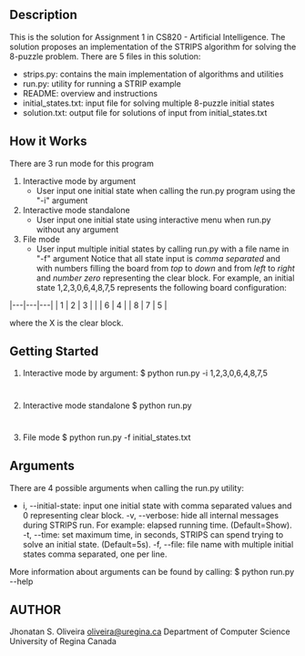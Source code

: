 Description
-----------

This is the solution for Assignment 1 in CS820 - Artificial Intelligence.
The solution proposes an implementation of the STRIPS algorithm for solving the 8-puzzle problem.
There are 5 files in this solution:
  - strips.py: contains the main implementation of algorithms and utilities
  - run.py: utility for running a STRIP example
  - README: overview and instructions
  - initial_states.txt: input file for solving multiple 8-puzzle initial states
  - solution.txt: output file for solutions of input from initial_states.txt



How it Works
-------------
There are 3 run mode for this program
1) Interactive mode by argument
    - User input one initial state when calling the run.py program using the "-i" argument
2) Interactive mode standalone
    - User input one initial state using interactive menu when run.py without any argument
3) File mode
    - User input multiple initial states by calling run.py with a file name in "-f" argument
Notice that all state input is *comma separated* and with numbers filling the board from *top* to *down* and from *left* to *right* and *number zero* representing the clear block.
For example, an initial state 1,2,3,0,6,4,8,7,5 represents the following board configuration:


|---|---|---|
| 1 | 2 | 3 |
|   | 6 | 4 |
| 8 | 7 | 5 |

where the X is the clear block.



Getting Started
---------------

1) Interactive mode by argument:
$ python run.py -i 1,2,3,0,6,4,8,7,5
#
2) Interactive mode standalone
$ python run.py
#
3) File mode
$ python run.py -f initial_states.txt



Arguments
---------

There are 4 possible arguments when calling the run.py utility:
  - i, --initial-state: input one initial state with comma separated values and 0 representing clear block.
  -v, --verbose: hide all internal messages during STRIPS run. For example: elapsed running time. (Default=Show).
  -t, --time: set maximum time, in seconds, STRIPS can spend trying to solve an initial state. (Default=5s).
  -f, --file: file name with multiple initial states comma separated, one per line.

More information about arguments can be found by calling:
  $ python run.py --help



AUTHOR
---------
Jhonatan S. Oliveira
oliveira@uregina.ca
Department of Computer Science
University of Regina
Canada